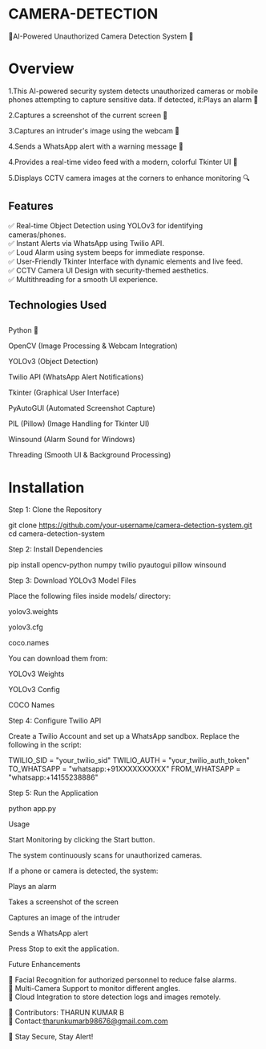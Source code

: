 # CAMERA-DETECTION
🚨AI-Powered Unauthorized Camera Detection System 🚨

<h1>Overview</h1>

<p>1.This AI-powered security system detects unauthorized cameras or mobile phones attempting to capture sensitive data. If detected, it:Plays an alarm 🚨<br>

2.Captures a screenshot of the current screen 📸<br>

3.Captures an intruder's image using the webcam 👀<br>

4.Sends a WhatsApp alert with a warning message 📲<br>

4.Provides a real-time video feed with a modern, colorful Tkinter UI 🎨<br>

5.Displays CCTV camera images at the corners to enhance monitoring 🔍<br>

<h2>Features</h2>

✅ Real-time Object Detection using YOLOv3 for identifying cameras/phones.<br>✅ Instant Alerts via WhatsApp using Twilio API.<br>✅ Loud Alarm using system beeps for immediate response.<br>✅ User-Friendly Tkinter Interface with dynamic elements and live feed.<br>✅ CCTV Camera UI Design with security-themed aesthetics.<br>✅ Multithreading for a smooth UI experience.

<h2>Technologies Used<h2></h2>

Python 🐍

OpenCV (Image Processing & Webcam Integration)

YOLOv3 (Object Detection)

Twilio API (WhatsApp Alert Notifications)

Tkinter (Graphical User Interface)

PyAutoGUI (Automated Screenshot Capture)

PIL (Pillow) (Image Handling for Tkinter UI)

Winsound (Alarm Sound for Windows)

Threading (Smooth UI & Background Processing)

<h1>Installation</h1>

Step 1: Clone the Repository

git clone https://github.com/your-username/camera-detection-system.git
cd camera-detection-system

Step 2: Install Dependencies

pip install opencv-python numpy twilio pyautogui pillow winsound

Step 3: Download YOLOv3 Model Files

Place the following files inside models/ directory:

yolov3.weights

yolov3.cfg

coco.names

You can download them from:

YOLOv3 Weights

YOLOv3 Config

COCO Names

Step 4: Configure Twilio API

Create a Twilio Account and set up a WhatsApp sandbox. Replace the following in the script:

TWILIO_SID = "your_twilio_sid"
TWILIO_AUTH = "your_twilio_auth_token"
TO_WHATSAPP = "whatsapp:+91XXXXXXXXXX"
FROM_WHATSAPP = "whatsapp:+14155238886"

Step 5: Run the Application

python app.py

Usage

Start Monitoring by clicking the Start button.

The system continuously scans for unauthorized cameras.

If a phone or camera is detected, the system:

Plays an alarm

Takes a screenshot of the screen

Captures an image of the intruder

Sends a WhatsApp alert

Press Stop to exit the application.


Future Enhancements

🔹 Facial Recognition for authorized personnel to reduce false alarms.<br>🔹 Multi-Camera Support to monitor different angles.<br>🔹 Cloud Integration to store detection logs and images remotely.

📌 Contributors: THARUN KUMAR B<BR> 📌 Contact:tharunkumarb98676@gmail.com.com

🚀 Stay Secure, Stay Alert!

